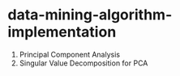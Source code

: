 # data-mining-algorithm-implementation
1. Principal Component Analysis
2. Singular Value Decomposition for PCA
